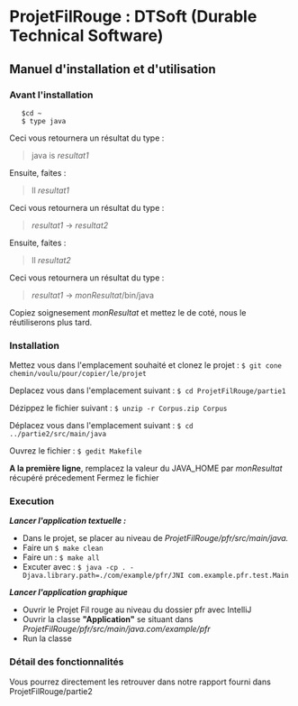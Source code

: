# ProjetFilRouge : DTSoft (Durable Technical Software)   


## Manuel d'installation et d'utilisation    


###  Avant l'installation    

```
   $cd ~    
   $ type java 
```   
  
Ceci vous retournera un résultat du type :     
  
  > java is *resultat1*    
 
Ensuite, faites :     
  
  > ll *resultat1*

Ceci vous retournera un résultat du type :
 
  > *resultat1* -> *resultat2* 
  
  Ensuite, faites : 
  
  > ll *resultat2*
  
Ceci vous retournera un résultat du type :
  
  > *resultat1* -> *monResultat*/bin/java
  
Copiez soignesement *monResultat*  et mettez le de coté, nous le réutiliserons plus tard.
  

###  Installation

Mettez vous dans l'emplacement souhaité et clonez le projet : ```$ git cone chemin/voulu/pour/copier/le/projet ```

Deplacez vous dans l'emplacement suivant : ```$ cd ProjetFilRouge/partie1 ```

Dézippez le fichier suivant : ```$ unzip -r Corpus.zip Corpus ```

Déplacez vous dans l'emplacement suivant : ```$ cd ../partie2/src/main/java ```

Ouvrez le fichier : ```$ gedit Makefile ```

**A la première ligne**, remplacez la valeur du JAVA_HOME par *monResultat* récupéré précedement
Fermez le fichier 


###  Execution
***Lancer l'application textuelle :***
* Dans le projet, se placer au niveau de *ProjetFilRouge/pfr/src/main/java.*
* Faire un ```$ make clean ```
* Faire un : ```$ make all ```
* Excuter avec  : 
```$ java -cp . -Djava.library.path=./com/example/pfr/JNI com.example.pfr.test.Main ```
   
***Lancer l'application graphique***
* Ouvrir le Projet Fil rouge au niveau du dossier pfr avec IntelliJ
* Ouvrir la classe **"Application"** se situant dans *ProjetFilRouge/pfr/src/main/java.com/example/pfr*
* Run la classe

### Détail des fonctionnalités

Vous pourrez directement les retrouver dans notre rapport fourni dans ProjetFilRouge/partie2
